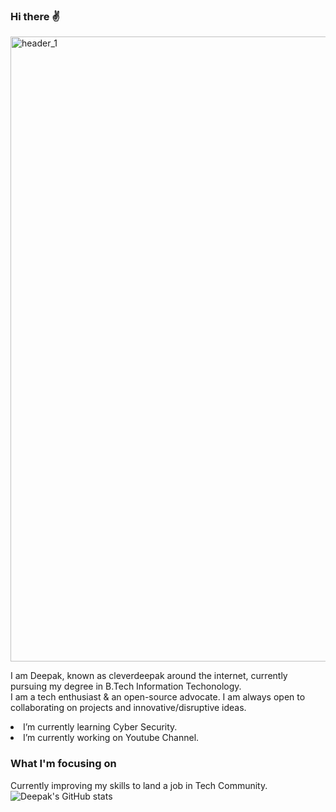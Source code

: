 ### Hi there ✌

<img width="1000" alt="header_1" src="https://user-images.githubusercontent.com/105328377/192094184-c6949e88-bb62-49c0-a284-e9e3543d3ab4.png">

I am Deepak, known as cleverdeepak around the internet, currently pursuing my degree in B.Tech Information Techonology. <br/>
I am a tech enthusiast & an open-source advocate. I am always open to collaborating on projects and innovative/disruptive ideas.

<li>
I’m currently learning Cyber Security.
</li>
<li>
I’m currently working on Youtube Channel.
</li>

### What I'm focusing on

Currently improving my skills to land a job in Tech Community.
![Deepak's GitHub stats](https://github-readme-stats.vercel.app/api?username=cleverdeepak&show_icons=true)

<!--
**Cleverdeepak/Cleverdeepak** is a ✨ _special_ ✨ repository because its `README.md` (this file) appears on your GitHub profile.

Here are some ideas to get you started:

- 🔭 I’m currently working on ...
- 🌱 I’m currently learning ...
- 👯 I’m looking to collaborate on ...
- 🤔 I’m looking for help with ...
- 💬 Ask me about ...
- 📫 How to reach me: ...
- 😄 Pronouns: ...
- ⚡ Fun fact: ...
-->
